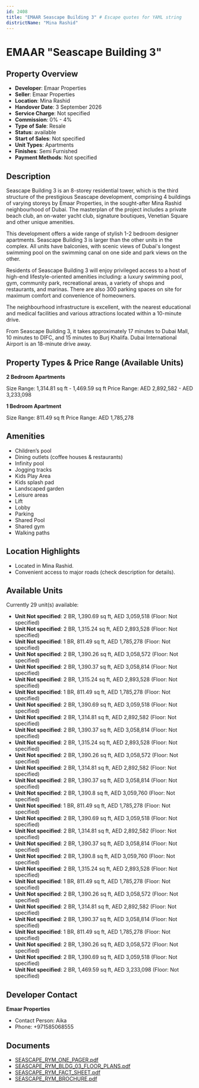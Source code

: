 ```yaml
---
id: 2408
title: "EMAAR Seascape Building 3" # Escape quotes for YAML string
districtName: "Mina Rashid"
---
```


# EMAAR "Seascape Building 3"

## Property Overview
- **Developer**: Emaar Properties
- **Seller**: Emaar Properties
- **Location**: Mina Rashid
- **Handover Date**: 3 September 2026
- **Service Charge**: Not specified
- **Commission**: 0% - 4%
- **Type of Sale**: Resale
- **Status**: available
- **Start of Sales**: Not specified
- **Unit Types**: Apartments
- **Finishes**: Semi Furnished
- **Payment Methods**: Not specified

## Description
Seascape Building 3 is an 8-storey residential tower, which is the third structure of the prestigious Seascape development, comprising 4 buildings of varying storeys by Emaar Properties, in the sought-after Mina Rashid neighbourhood of Dubai. The masterplan of the project includes a private beach club, an on-water yacht club, signature boutiques, Venetian Square and other unique amenities.

This development offers a wide range of stylish 1-2 bedroom designer apartments. Seascape Building 3 is larger than the other units in the complex. All units have balconies, with scenic views of Dubai's longest swimming pool on the swimming canal on one side and park views on the other.

Residents of Seascape Building 3 will enjoy privileged access to a host of high-end lifestyle-oriented amenities including: a luxury swimming pool, gym, community park, recreational areas, a variety of shops and restaurants, and marinas. There are also 300 parking spaces on site for maximum comfort and convenience of homeowners.

The neighbourhood infrastructure is excellent, with the nearest educational and medical facilities and various attractions located within a 10-minute drive.

From Seascape Building 3, it takes approximately 17 minutes to Dubai Mall, 10 minutes to DIFC, and 15 minutes to Burj Khalifa. Dubai International Airport is an 18-minute drive away.

## Property Types & Price Range (Available Units)
**2 Bedroom Apartments**

Size Range: 1,314.81 sq ft - 1,469.59 sq ft
Price Range: AED 2,892,582 - AED 3,233,098

**1 Bedroom Apartment**

Size Range: 811.49 sq ft
Price Range: AED 1,785,278

## Amenities
- Children’s pool
- Dining outlets  (coffee houses & restaurants)
- Infinity pool
- Jogging tracks
- Kids Play Area
- Kids splash pad
- Landscaped garden
- Leisure areas
- Lift
- Lobby
- Parking
- Shared Pool
- Shared gym
- Walking paths

## Location Highlights
- Located in Mina Rashid.
- Convenient access to major roads (check description for details).

## Available Units
Currently 29 unit(s) available:
- **Unit Not specified**: 2 BR, 1,390.69 sq ft, AED 3,059,518 (Floor: Not specified)
- **Unit Not specified**: 2 BR, 1,315.24 sq ft, AED 2,893,528 (Floor: Not specified)
- **Unit Not specified**: 1 BR, 811.49 sq ft, AED 1,785,278 (Floor: Not specified)
- **Unit Not specified**: 2 BR, 1,390.26 sq ft, AED 3,058,572 (Floor: Not specified)
- **Unit Not specified**: 2 BR, 1,390.37 sq ft, AED 3,058,814 (Floor: Not specified)
- **Unit Not specified**: 2 BR, 1,315.24 sq ft, AED 2,893,528 (Floor: Not specified)
- **Unit Not specified**: 1 BR, 811.49 sq ft, AED 1,785,278 (Floor: Not specified)
- **Unit Not specified**: 2 BR, 1,390.69 sq ft, AED 3,059,518 (Floor: Not specified)
- **Unit Not specified**: 2 BR, 1,314.81 sq ft, AED 2,892,582 (Floor: Not specified)
- **Unit Not specified**: 2 BR, 1,390.37 sq ft, AED 3,058,814 (Floor: Not specified)
- **Unit Not specified**: 2 BR, 1,315.24 sq ft, AED 2,893,528 (Floor: Not specified)
- **Unit Not specified**: 2 BR, 1,390.26 sq ft, AED 3,058,572 (Floor: Not specified)
- **Unit Not specified**: 2 BR, 1,314.81 sq ft, AED 2,892,582 (Floor: Not specified)
- **Unit Not specified**: 2 BR, 1,390.37 sq ft, AED 3,058,814 (Floor: Not specified)
- **Unit Not specified**: 2 BR, 1,390.8 sq ft, AED 3,059,760 (Floor: Not specified)
- **Unit Not specified**: 1 BR, 811.49 sq ft, AED 1,785,278 (Floor: Not specified)
- **Unit Not specified**: 2 BR, 1,390.69 sq ft, AED 3,059,518 (Floor: Not specified)
- **Unit Not specified**: 2 BR, 1,314.81 sq ft, AED 2,892,582 (Floor: Not specified)
- **Unit Not specified**: 2 BR, 1,390.37 sq ft, AED 3,058,814 (Floor: Not specified)
- **Unit Not specified**: 2 BR, 1,390.8 sq ft, AED 3,059,760 (Floor: Not specified)
- **Unit Not specified**: 2 BR, 1,315.24 sq ft, AED 2,893,528 (Floor: Not specified)
- **Unit Not specified**: 1 BR, 811.49 sq ft, AED 1,785,278 (Floor: Not specified)
- **Unit Not specified**: 2 BR, 1,390.26 sq ft, AED 3,058,572 (Floor: Not specified)
- **Unit Not specified**: 2 BR, 1,314.81 sq ft, AED 2,892,582 (Floor: Not specified)
- **Unit Not specified**: 2 BR, 1,390.37 sq ft, AED 3,058,814 (Floor: Not specified)
- **Unit Not specified**: 1 BR, 811.49 sq ft, AED 1,785,278 (Floor: Not specified)
- **Unit Not specified**: 2 BR, 1,390.26 sq ft, AED 3,058,572 (Floor: Not specified)
- **Unit Not specified**: 2 BR, 1,390.69 sq ft, AED 3,059,518 (Floor: Not specified)
- **Unit Not specified**: 2 BR, 1,469.59 sq ft, AED 3,233,098 (Floor: Not specified)

## Developer Contact
**Emaar Properties**
- Contact Person: Aika
- Phone: +971585068555

## Documents
- [SEASCAPE_RYM_ONE_PAGER.pdf](https://cdn.geniemap.net/2025/01/05/7DWskwj82XamSdbfrvF3TYNtHS0xCKr57OGauEVT.pdf)
- [SEASCAPE_RYM_BLDG_03_FLOOR_PLANS.pdf](https://cdn.geniemap.net/2023/08/09/uvqYJFvQJ2WsKr1yhj9Cg2wwKqlbMhpgFHlbm7z1.pdf)
- [SEASCAPE_RYM_FACT_SHEET.pdf](https://cdn.geniemap.net/2023/08/09/W9Vy8PjdCGktAPrUp7vZNqaocQlq6TbVZYVzsIfk.pdf)
- [SEASCAPE_RYM_BROCHURE.pdf](https://cdn.geniemap.net/2023/08/09/OfwHh9Jvf2KSWuIxE93ebmNC2FHTMCDRQStYEBrS.pdf)
